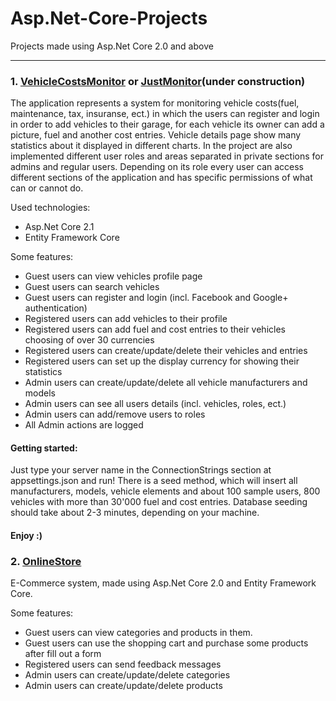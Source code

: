 # Asp.Net-Core-Projects
Projects made using Asp.Net Core 2.0 and above

------------
### 1. [VehicleCostsMonitor](https://github.com/msotiroff/Asp.Net-Core-Projects/tree/master/VehicleCostsMonitor "JustMonitor") or [JustMonitor](https://github.com/msotiroff/Asp.Net-Core-Projects/tree/master/VehicleCostsMonitor "JustMonitor")(under construction)
The application represents a system for monitoring vehicle costs(fuel, maintenance, tax, insuranse, ect.) in which the users can register and login in order to add vehicles to their garage, for each vehicle its owner can add a picture, fuel and another cost entries. Vehicle details page show many statistics about it displayed in different charts. In the project are also implemented different user roles and areas separated in private sections for admins and regular users. Depending on its role every user can access different sections of the application and has specific permissions of what can or cannot do.


Used technologies:
- Asp.Net Core 2.1
- Entity Framework Core

Some features:
- Guest users can view vehicles profile page
- Guest users can search vehicles
- Guest users can register and login (incl. Facebook and Google+ authentication)
- Registered users can add vehicles to their profile
- Registered users can add fuel and cost entries to their vehicles choosing of over 30 currencies
- Registered users can create/update/delete their vehicles and entries
- Registered users can set up the display currency for showing their statistics
- Admin users can create/update/delete all vehicle manufacturers and models
- Admin users can see all users details (incl. vehicles, roles, ect.)
- Admin users can add/remove users to roles
- All Admin actions are logged

#### Getting started:
Just type your server name in the ConnectionStrings section at appsettings.json and run! There is a seed method, which will insert all manufacturers, models, vehicle elements and about 100 sample users, 800 vehicles with more than 30'000 fuel and cost entries. Database seeding should take about 2-3 minutes, depending on your machine.

#### Enjoy :)

### 2. [OnlineStore](https://github.com/msotiroff/Asp.Net-Core-Projects/tree/master/OnlineStore "OnlineStore")
E-Commerce system, made using Asp.Net Core 2.0 and Entity Framework Core.

Some features:
- Guest users can view categories and products in them.
- Guest users can use the shopping cart and purchase some products after fill out a form
- Registered users can send feedback messages
- Admin users can create/update/delete categories
- Admin users can create/update/delete products


